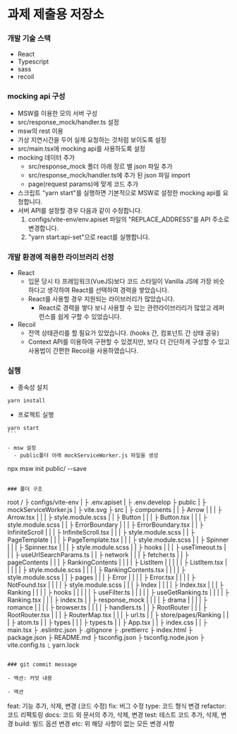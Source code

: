 # 과제 제출용 저장소

### 개발 기술 스택

- React
- Typescript
- sass
- recoil

### mocking api 구성

- MSW를 이용한 모의 서버 구성
- src/response_mock/handler.ts 설정
- msw의 rest 이용
- 가상 지연시간을 두어 실제 요청하는 것처럼 보이도록 설정
- src/main.tsx에 mocking api를 사용하도록 설정
- mocking 데이터 추가
  - src/response_mock 폴더 아래 장르 별 json 파일 추가
  - src/response_mock/handler.ts에 추가 된 json 파일 import
  - page(request params)에 맞게 코드 추가
- 스크립트 "yarn start"를 실행하면 기본적으로 MSW로 설정한 mocking api를 요청합니다.
- 서버 API를 설정할 경우 다음과 같이 수정합니다.
  1. configs/vite-env/env.apiset 파일의 "REPLACE_ADDRESS"를 API 주소로 변경합니다.
  2. "yarn start:api-set"으로 react를 실행합니다.

### 개발 환경에 적용한 라이브러리 선정

- React
  - 입문 당시 타 프레임워크(VueJS)보다 코드 스타일이 Vanilla JS에 가장 비슷하다고 생각하여 React를 선택하여 경력을 쌓았습니다.
  - React를 사용할 경우 지원되는 라이브러리가 많았습니다.
    - React로 경력을 쌓다 보니 사용할 수 있는 관련라이브러리가 많았고 레퍼런스를 쉽게 구할 수 있었습니다.
- Recoil
  - 전역 상태관리를 할 필요가 있었습니다. (hooks 간, 컴포넌트 간 상태 공유)
  - Context API를 이용하여 구현할 수 있겠지만, 보다 더 간단하게 구성할 수 있고 사용법이 간편한 Recoil을 사용하였습니다.

### 실행

- 종속성 설치

```
yarn install
```

- 프로젝트 실행

````
yarn start
```

- msw 설정
  - public폴더 아래 mockServiceWorker.js 파일을 생성

````

npx msw init public/ --save

```

### 폴더 구조

```

root /
├ configs/vite-env
| ├ .env.apiset
| ├ .env.develop
├ public
| ├ mockServiceWorker.js
| ├ vite.svg
├ src
| ├ components
| | ├ Arrow
| | | ├ Arrow.tsx
| | | ├ style.module.scss
| | ├ Button
| | | ├ Button.tsx
| | | ├ style.module.scss
| | ├ ErrorBoundary
| | | ├ ErrorBoundary.tsx
| | ├ InfiniteScroll
| | | ├ InfiniteScroll.tsx
| | | ├ style.module.scss
| | ├ PageTemplate
| | | ├ PageTemplate.tsx
| | | ├ style.module.scss
| | ├ Spinner
| | | ├ Spinner.tsx
| | | ├ style.module.scss
| | ├ hooks
| | | ├ useTimeout.ts
| | | ├ useUrlSearchParams.ts
| | ├ network
| | | ├ fetcher.ts
| | ├ pageContents
| | | ├ RankingContents
| | | | ├ ListItem
| | | | | ├ ListItem.tsx
| | | | | ├ style.module.scss
| | | | ├ RankingContents.tsx
| | | | ├ style.module.scss
| | ├ pages
| | | ├ Error
| | | | ├ Error.tsx
| | | | ├ NotFound.tsx
| | | | ├ style.module.scss
| | | ├ Index
| | | | ├ Index.tsx
| | | ├ Ranking
| | | | ├ hooks
| | | | | ├ useFilter.ts
| | | | | ├ useGetRanking.ts
| | | | ├ Ranking.tsx
| | | ├ index.ts
| | ├ response_mock
| | | | ├ drama
| | | | ├ romance
| | | | ├ browser.ts
| | | | ├ handlers.ts
| | ├ RootRouter
| | | ├ RootRouter.tsx
| | | ├ RouterMap.tsx
| | | ├ url.ts
| | ├ store/pages/Ranking
| | | ├ atom.ts
| | ├ types
| | | ├ types.ts
| | ├ App.tsx
| | ├ index.css
| | ├ main.tsx
├ .eslintrc.json
├ .gitignore
├ .prettierrc
├ index.html
├ package.json
├ README.md
├ tsconfig.json
├ tsconfig.node.json
├ vite.config.ts
⎿ yarn.lock

```

### git commit message

- 액션: 커밋 내용

- 액션

```

feat: 기능 추가, 삭제, 변경 (코드 수정)
fix: 버그 수정
type: 코드 형식 변경
refactor: 코드 리팩토링
docs: 코드 외 문서의 추가, 삭제, 변경
test: 테스트 코드 추가, 삭제, 변경
build: 빌드 옵션 변경
etc: 위 해당 사항이 없는 모든 변경 사항

```

```
